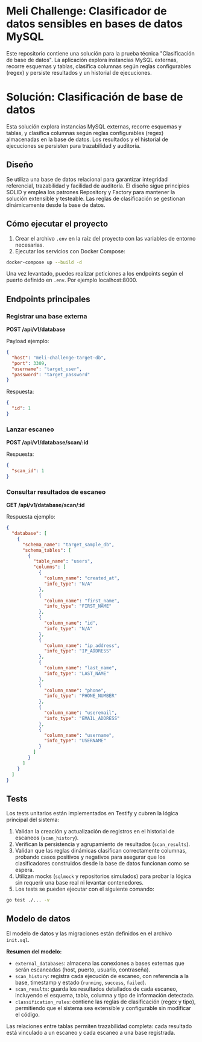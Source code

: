 # Meli Challenge: Clasificador de datos sensibles en bases de datos MySQL

Este repositorio contiene una solución para la prueba técnica "Clasificación de base de datos". La aplicación explora instancias MySQL externas, recorre esquemas y tablas, clasifica columnas según reglas configurables (regex) y persiste resultados y un historial de ejecuciones.

# Solución: Clasificación de base de datos

Esta solución explora instancias MySQL externas, recorre esquemas y tablas, y clasifica columnas según reglas configurables (regex) almacenadas en la base de datos. Los resultados y el historial de ejecuciones se persisten para trazabilidad y auditoría.

## Diseño

Se utiliza una base de datos relacional para garantizar integridad referencial, trazabilidad y facilidad de auditoría. El diseño sigue principios SOLID y emplea los patrones Repository y Factory para mantener la solución extensible y testeable. Las reglas de clasificación se gestionan dinámicamente desde la base de datos.

## Cómo ejecutar el proyecto

1. Crear el archivo `.env` en la raíz del proyecto con las variables de entorno necesarias.
2. Ejecutar los servicios con Docker Compose:

```bash
docker-compose up --build -d
```

Una vez levantado, puedes realizar peticiones a los endpoints según el puerto definido en `.env`. Por ejemplo localhost:8000.

## Endpoints principales

### Registrar una base externa

**POST /api/v1/database**

Payload ejemplo:
```json
{
  "host": "meli-challenge-target-db",
  "port": 3309,
  "username": "target_user",
  "password": "target_password"
}
```

Respuesta:
```json
{
  "id": 1
}
```

### Lanzar escaneo

**POST /api/v1/database/scan/:id**

Respuesta:
```json
{
  "scan_id": 1
}
```

### Consultar resultados de escaneo

**GET /api/v1/database/scan/:id**

Respuesta ejemplo:
```json
{
  "database": [
    {
      "schema_name": "target_sample_db",
      "schema_tables": [
        {
          "table_name": "users",
          "columns": [
            {
              "column_name": "created_at",
              "info_type": "N/A"
            },
            {
              "column_name": "first_name",
              "info_type": "FIRST_NAME"
            },
            {
              "column_name": "id",
              "info_type": "N/A"
            },
            {
              "column_name": "ip_address",
              "info_type": "IP_ADDRESS"
            },
            {
              "column_name": "last_name",
              "info_type": "LAST_NAME"
            },
            {
              "column_name": "phone",
              "info_type": "PHONE_NUMBER"
            },
            {
              "column_name": "useremail",
              "info_type": "EMAIL_ADDRESS"
            },
            {
              "column_name": "username",
              "info_type": "USERNAME"
            }
          ]
        }
      ]
    }
  ]
}
```

## Tests

Los tests unitarios están implementados en Testify y cubren la lógica principal del sistema:

1. Validan la creación y actualización de registros en el historial de escaneos (`scan_history`).
2. Verifican la persistencia y agrupamiento de resultados (`scan_results`).
3. Validan que las reglas dinámicas clasifican correctamente columnas, probando casos positivos y negativos para asegurar que los clasificadores construidos desde la base de datos funcionan como se espera.
4. Utilizan mocks (`sqlmock` y repositorios simulados) para probar la lógica sin requerir una base real ni levantar contenedores.
5. Los tests se pueden ejecutar con el siguiente comando:

```bash
go test ./... -v
```

## Modelo de datos

El modelo de datos y las migraciones están definidos en el archivo `init.sql`.

**Resumen del modelo:**

- `external_databases`: almacena las conexiones a bases externas que serán escaneadas (host, puerto, usuario, contraseña).
- `scan_history`: registra cada ejecución de escaneo, con referencia a la base, timestamp y estado (`running`, `success`, `failed`).
- `scan_results`: guarda los resultados detallados de cada escaneo, incluyendo el esquema, tabla, columna y tipo de información detectada.
- `classification_rules`: contiene las reglas de clasificación (regex y tipo), permitiendo que el sistema sea extensible y configurable sin modificar el código.

Las relaciones entre tablas permiten trazabilidad completa: cada resultado está vinculado a un escaneo y cada escaneo a una base registrada.